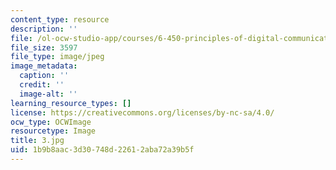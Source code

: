 ```yaml
---
content_type: resource
description: ''
file: /ol-ocw-studio-app/courses/6-450-principles-of-digital-communications-i-fall-2006/1b9b8aac3d30748d22612aba72a39b5f_3.jpg
file_size: 3597
file_type: image/jpeg
image_metadata:
  caption: ''
  credit: ''
  image-alt: ''
learning_resource_types: []
license: https://creativecommons.org/licenses/by-nc-sa/4.0/
ocw_type: OCWImage
resourcetype: Image
title: 3.jpg
uid: 1b9b8aac-3d30-748d-2261-2aba72a39b5f
---
```

